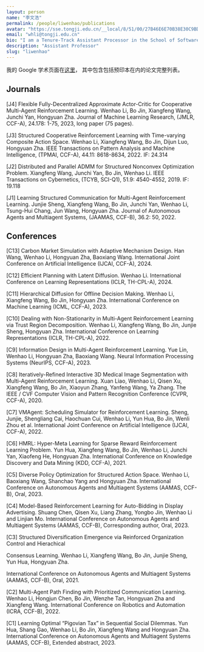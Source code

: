 ```yaml
---
layout: person
name: "李文浩"
permalink: /people/liwenhao/publications
avatar: "https://sse.tongji.edu.cn/__local/8/51/00/27B46E6E70B38E30C9BDCB76DE1_ECD96EE0_112E.jpg"
email: "whli@tongji.edu.cn"
bio: "I am a Tenure-Track Assistant Processor in the School of Software Engineering at the Tongji University. "
description: "Assistant Professor"
slug: "liwenhao"
---
```


我的 Google 学术页面在[这里](https://scholar.google.com/citations?user=HAtzuaYAAAAJ&hl=en)， 其中包含包括预印本在内的论文完整列表。

## Journals

[J4] Flexible Fully-Decentralized Approximate Actor-Critic for Cooperative Multi-Agent Reinforcement Learning. Wenhao Li, Bo Jin, Xiangfeng Wang, Junchi Yan, Hongyuan Zha. Journal of Machine Learning Research, (JMLR, CCF-A), 24.178: 1-75, 2023, long paper (75 pages).

[J3] Structured Cooperative Reinforcement Learning with Time-varying Composite Action Space. Wenhao Li, Xiangfeng Wang, Bo Jin, Dijun Luo, Hongyuan Zha. IEEE Transactions on Pattern Analysis and Machine Intelligence, (TPMAI, CCF-A), 44.11: 8618-8634, 2022. IF: 24.314

[J2] Distributed and Parallel ADMM for Structured Nonconvex Optimization Problem. Xiangfeng Wang, Junchi Yan, Bo Jin, Wenhao Li. IEEE Transactions on Cybernetics, (TCYB, SCI-Q1), 51.9: 4540-4552, 2019. IF: 19.118

[J1] Learning Structured Communication for Multi-Agent Reinforcement Learning. Junjie Sheng, Xiangfeng Wang, Bo Jin, Junchi Yan, Wenhao Li, Tsung-Hui Chang, Jun Wang, Hongyuan Zha. Journal of Autonomous Agents and Multiagent Systems, (JAAMAS, CCF-B), 36.2: 50, 2022.

## Conferences

[C13] Carbon Market Simulation with Adaptive Mechanism Design. Han Wang, Wenhao Li, Hongyuan Zha, Baoxiang Wang. International Joint Conference on Artificial Intelligence (IJCAI, CCF-A), 2024.

[C12] Efficient Planning with Latent Diffusion. Wenhao Li. International Conference on Learning Representations (ICLR, TH-CPL-A), 2024.

[C11] Hierarchical Diffusion for Offline Decision Making. Wenhao Li, Xiangfeng Wang, Bo Jin, Hongyuan Zha. International Conference on Machine Learning (ICML, CCF-A), 2023.

[C10] Dealing with Non-Stationarity in Multi-Agent Reinforcement Learning via Trust Region Decomposition. Wenhao Li, Xiangfeng Wang, Bo Jin, Junjie Sheng, Hongyuan Zha. International Conference on Learning Representations (ICLR, TH-CPL-A), 2022.

[C9] Information Design in Multi-Agent Reinforcement Learning. Yue Lin, Wenhao Li, Hongyuan Zha, Baoxiang Wang. Neural Information Processing Systems (NeurIPS, CCF-A), 2023.

[C8] Iteratively-Refined Interactive 3D Medical Image Segmentation with Multi-Agent Reinforcement Learning. Xuan Liao, Wenhao Li, Qisen Xu, Xiangfeng Wang, Bo Jin, Xiaoyun Zhang, Yanfeng Wang, Ya Zhang. The IEEE / CVF Computer Vision and Pattern Recognition Conference (CVPR, CCF-A), 2020.

[C7] VMAgent: Scheduling Simulator for Reinforcement Learning. Sheng, Junjie, Shengliang Cai, Haochuan Cui, Wenhao Li, Yun Hua, Bo Jin, Wenli Zhou et al. International Joint Conference on Artificial Intelligence (IJCAI, CCF-A), 2022.

[C6] HMRL: Hyper-Meta Learning for Sparse Reward Reinforcement Learning Problem. Yun Hua, Xiangfeng Wang, Bo Jin, Wenhao Li, Junchi Yan, Xiaofeng He, Hongyuan Zha. International Conference on Knowledge Discovery and Data Mining (KDD, CCF-A), 2021.

[C5] Diverse Policy Optimization for Structured Action Space. Wenhao Li, Baoxiang Wang, Shanchao Yang and Hongyuan Zha. International Conference on Autonomous Agents and Multiagent Systems (AAMAS, CCF-B), Oral, 2023.

[C4] Model-Based Reinforcement Learning for Auto-Bidding in Display Advertising. Shuang Chen, Qisen Xu, Liang Zhang, Yongbo Jin, Wenhao Li and Linjian Mo. International Conference on Autonomous Agents and Multiagent Systems (AAMAS, CCF-B), Corresponding author, Oral, 2023.

[C3] Structured Diversification Emergence via Reinforced Organization Control and Hierachical

Consensus Learning. Wenhao Li, Xiangfeng Wang, Bo Jin, Junjie Sheng, Yun Hua, Hongyuan Zha.

International Conference on Autonomous Agents and Multiagent Systems (AAMAS, CCF-B), Oral, 2021.

[C2] Multi-Agent Path Finding with Prioritized Communication Learning. Wenhao Li, Hongjun Chen, Bo Jin, Wenzhe Tan, Hongyuan Zha and Xiangfeng Wang. International Conference on Robotics and Automation (ICRA, CCF-B), 2022.

[C1] Learning Optimal “Pigovian Tax” in Sequential Social Dilemmas. Yun Hua, Shang Gao, Wenhao Li, Bo Jin, Xiangfeng Wang and Hongyuan Zha. International Conference on Autonomous Agents and Multiagent Systems (AAMAS, CCF-B), Extended abstract, 2023.